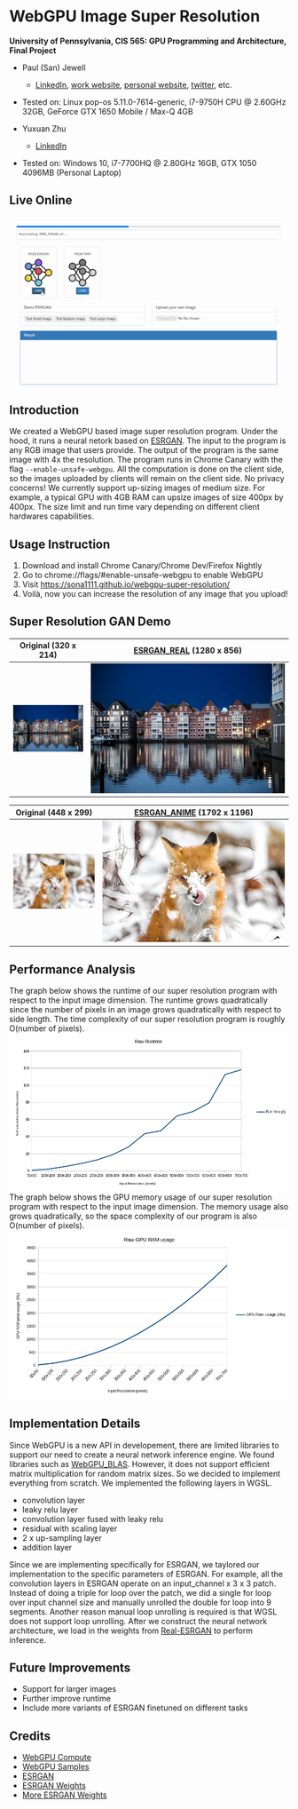 WebGPU Image Super Resolution
======================

**University of Pennsylvania, CIS 565: GPU Programming and Architecture, Final Project**

* Paul (San) Jewell
  * [LinkedIn](https://www.linkedin.com/in/paul-jewell-2aba7379), [work website](
    https://www.biociphers.org/paul-jewell-lab-member), [personal website](https://gitlab.com/inklabapp), [twitter](https://twitter.com/inklabapp), etc.
* Tested on: Linux pop-os 5.11.0-7614-generic, i7-9750H CPU @ 2.60GHz 32GB, GeForce GTX 1650 Mobile / Max-Q 4GB

* Yuxuan Zhu
  * [LinkedIn](https://www.linkedin.com/in/andrewyxzhu/)
* Tested on: Windows 10, i7-7700HQ @ 2.80GHz 16GB, GTX 1050 4096MB (Personal Laptop)

## Live Online

[![](img/Demo.gif)](https://sona1111.github.io/webgpu-super-resolution/)

## Introduction

We created a WebGPU based image super resolution program. Under the hood, it runs a neural netork based on [ESRGAN](https://github.com/xinntao/ESRGAN). The input to the program is any RGB image that users provide. The output of the program is the same image with 4x the resolution. The program runs in Chrome Canary with the flag `--enable-unsafe-webgpu`. All the computation is done on the client side, so the images uploaded by clients will remain on the client side. No privacy concerns! We currently support up-sizing images of medium size. For example, a typical GPU with 4GB RAM can upsize images of size 400px by 400px. The size limit and run time vary depending on different client hardwares capabilities.

## Usage Instruction
1. Download and install Chrome Canary/Chrome Dev/Firefox Nightly
2. Go to chrome://flags/#enable-unsafe-webgpu to enable WebGPU
3. Visit https://sona1111.github.io/webgpu-super-resolution/
4. Voilà, now you can increase the resolution of any image that you upload!

## Super Resolution GAN Demo
Original (320 x 214) |  [ESRGAN_REAL](https://github.com/xinntao/Real-ESRGAN) (1280 x 856)
:-------------------------:|:-------------------------:
![1iter](img/netherlands.jpg)  |  ![1iterDenoise](img/netherlands_RealESRGAN_x4plus.png)

Original (448 x 299) |  [ESRGAN_ANIME](https://github.com/xinntao/Real-ESRGAN) (1792 x 1196)
:-------------------------:|:-------------------------:
![1iter](img/fox.png)  |  ![1iterDenoise](img/fox_anime.png)

## Performance Analysis
The graph below shows the runtime of our super resolution program with respect to the input image dimension. The runtime grows quadratically since the number of pixels in an image grows quadratically with respect to side length. The time complexity of our super resolution program is roughly O(number of pixels).
![](benchmark/runtime.png)
The graph below shows the GPU memory usage of our super resolution program with respect to the input image dimension. The memory usage also grows quadratically, so the space complexity of our program is also O(number of pixels).
![](benchmark/ramuse.png)

## Implementation Details
Since WebGPU is a new API in developement, there are limited libraries to support our need to create a neural network inference engine. We found libraries such as [WebGPU_BLAS](https://github.com/milhidaka/webgpu-blas). However, it does not support efficient matrix multiplication for random matrix sizes. So we decided to implement everything from scratch. We implemented the following layers in WGSL.
- convolution layer
- leaky relu layer
- convolution layer fused with leaky relu
- residual with scaling layer
- 2 x up-sampling layer
- addition layer

Since we are implementing specifically for ESRGAN, we taylored our implementation to the specific parameters of ESRGAN. For example, all the convolution layers in ESRGAN operate on an input_channel x 3 x 3 patch. Instead of doing a triple for loop over the patch, we did a single for loop over input channel size and manually unrolled the double for loop into 9 segments. Another reason manual loop unrolling is required is that WGSL does not support loop unrolling. 
After we construct the neural network architecture, we load in the weights from [Real-ESRGAN](https://github.com/xinntao/Real-ESRGAN) to perform inference.

## Future Improvements
- Support for larger images
- Further improve runtime
- Include more variants of ESRGAN finetuned on different tasks

## Credits

* [WebGPU Compute](https://web.dev/gpu-compute/) 
* [WebGPU Samples](https://github.com/austinEng/webgpu-samples)
* [ESRGAN](https://arxiv.org/abs/1809.00219)
* [ESRGAN Weights](https://github.com/xinntao/ESRGAN)
* [More ESRGAN Weights](https://github.com/xinntao/Real-ESRGAN)
